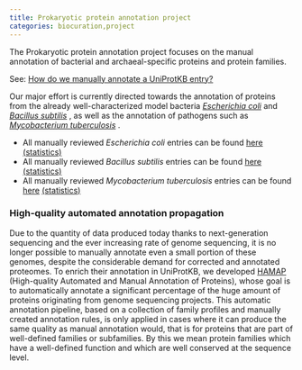 ```yaml
---
title: Prokaryotic protein annotation project
categories: biocuration,project
---
```


The Prokaryotic protein annotation project focuses on the manual annotation of bacterial and archaeal-specific proteins and protein families.

See: [How do we manually annotate a UniProtKB entry?](http://www.uniprot.org/faq/45)

Our major effort is currently directed towards the annotation of proteins from the already well-characterized model bacteria *[Escherichia coli](http://www.uniprot.org/taxonomy/83333)* and *[Bacillus subtilis](http://www.uniprot.org/taxonomy/224308)* , as well as the annotation of pathogens such as *[Mycobacterium tuberculosis](http://www.uniprot.org/taxonomy/1773)* .

-   All manually reviewed *Escherichia coli* entries can be found [here](https://www.uniprot.org/uniprotkb/?query=organism:83333+AND+reviewed:yes) [(statistics)](http://www.uniprot.org/biocuration%5Fproject/Prokaryotes/statistics#Escherichiacoli)
-   All manually reviewed *Bacillus subtilis* entries can be found [here](https://www.uniprot.org/uniprotkb/?query=organism:224308+AND+reviewed:yes) [(statistics)](http://www.uniprot.org/biocuration%5Fproject/Prokaryotes/statistics#Bacillussubtilis)
-   All manually reviewed *Mycobacterium tuberculosis* entries can be found [here](https://www.uniprot.org/uniprotkb/?query=organism:1773+AND+reviewed:yes) [(statistics)](http://www.uniprot.org/biocuration%5Fproject/Prokaryotes/statistics#Mycobacteriumtuberculosis)

### High-quality automated annotation propagation

Due to the quantity of data produced today thanks to next-generation sequencing and the ever increasing rate of genome sequencing, it is no longer possible to manually annotate even a small portion of these genomes, despite the considerable demand for corrected and annotated proteomes. To enrich their annotation in UniProtKB, we developed [HAMAP](http://hamap.expasy.org/) (High-quality Automated and Manual Annotation of Proteins), whose goal is to automatically annotate a significant percentage of the huge amount of proteins originating from genome sequencing projects. This automatic annotation pipeline, based on a collection of family profiles and manually created annotation rules, is only applied in cases where it can produce the same quality as manual annotation would, that is for proteins that are part of well-defined families or subfamilies. By this we mean protein families which have a well-defined function and which are well conserved at the sequence level.

